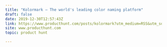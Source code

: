 ```yaml
---
title: "Kolormark — The world's leading color naming platform"
draft: false
date: 2019-12-30T12:57:43Z
link: https://www.producthunt.com/posts/kolormark?utm_medium=RSS&utm_source=hune
site: www.producthunt.com
topic: product hunt  

---
```

